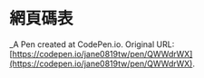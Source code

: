 # 網頁碼表
 _A Pen created at CodePen.io. Original URL: [https://codepen.io/jane0819tw/pen/QWWdrWX](https://codepen.io/jane0819tw/pen/QWWdrWX).

 